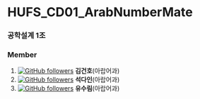 # HUFS_CD01_ArabNumberMate
### 공학설계 1조


### Member
1. [![GitHub followers](https://img.shields.io/github/followers/basekim14.svg?style=social&label=Follow&maxAge=2592000)](https://github.com/basekim14?tab=followers) **김건호**(아랍어과)
2. [![GitHub followers](https://img.shields.io/github/followers/DAINSEOK.svg?style=social&label=Follow&maxAge=2592000)](https://github.com/DAINSEOK?tab=followers) **석다인**(아랍어과)
3. [![GitHub followers](https://img.shields.io/github/followers/surimyoo.svg?style=social&label=Follow&maxAge=2592000)](https://github.com/surimyoo?tab=followers) **유수림**(아랍어과) 
